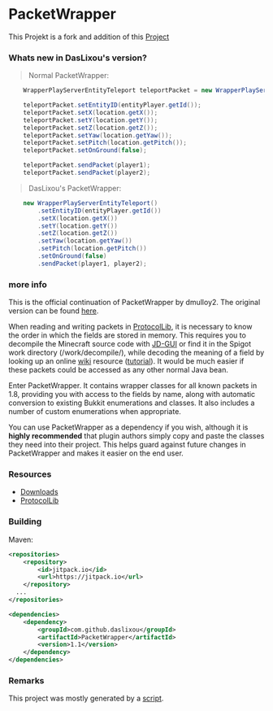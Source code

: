 # PacketWrapper

This Projekt is a fork and addition of this [Project](https://github.com/steviebeenz/PacketWrapper)

### Whats new in DasLixou's version?

> Normal PacketWrapper:
````java
    WrapperPlayServerEntityTeleport teleportPacket = new WrapperPlayServerEntityTeleport();

    teleportPacket.setEntityID(entityPlayer.getId());
    teleportPacket.setX(location.getX());
    teleportPacket.setY(location.getY());
    teleportPacket.setZ(location.getZ());
    teleportPacket.setYaw(location.getYaw());
    teleportPacket.setPitch(location.getPitch());
    teleportPacket.setOnGround(false);

    teleportPacket.sendPacket(player1);
    teleportPacket.sendPacket(player2);
````

> DasLixou's PacketWrapper:
````java
    new WrapperPlayServerEntityTeleport()
        .setEntityID(entityPlayer.getId())
        .setX(location.getX())
        .setY(location.getY())
        .setZ(location.getZ())
        .setYaw(location.getYaw())
        .setPitch(location.getPitch())
        .setOnGround(false)
        .sendPacket(player1, player2);
````

### more info

This is the official continuation of PacketWrapper by dmulloy2. The original version can be found [here](https://github.com/aadnk/PacketWrapper).

When reading and writing packets in [ProtocolLib](http://www.spigotmc.org/resources/protocollib.1997/), it is necessary to know the order in which the fields are stored in memory. This requires you to decompile the Minecraft source code with [JD-GUI](http://jd.benow.ca/) or find it in the Spigot work directory (/work/decompile/), while decoding the meaning of a field by looking up an online [wiki](http://www.wiki.vg/Protocol) resource ([tutorial](http://forums.bukkit.org/threads/lib-1-4-6-protocollib-2-0-0-safely-and-easily-modify-sent-and-recieved-packets.101035/page-2#post-1366140)). It would be much easier if these packets could be accessed as any other normal Java bean. 

Enter PacketWrapper. It contains wrapper classes for all known packets in 1.8, providing you with access to the fields by name, along with automatic conversion to existing Bukkit enumerations and classes. It also includes a number of custom enumerations when appropriate.

You can use PacketWrapper as a dependency if you wish, although it is **highly recommended** that plugin authors simply copy and paste the classes they need into their project. This helps guard against future changes in PacketWrapper and makes it easier on the end user.

### Resources
* [Downloads](http://ci.dmulloy2.net/job/PacketWrapper/)
* [ProtocolLib](http://www.spigotmc.org/resources/protocollib.1997/)

### Building
Maven:
````xml
<repositories>
    <repository>
        <id>jitpack.io</id>
        <url>https://jitpack.io</url>
    </repository>
  ...
</repositories>
````
````xml
<dependencies>
    <dependency>
        <groupId>com.github.daslixou</groupId>
        <artifactId>PacketWrapper</artifactId>
        <version>1.1</version>
    </dependency>
</dependencies>
````



### Remarks
This project was mostly generated by a [script](https://github.com/aadnk/Wrappit). 
